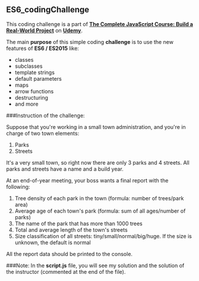 ## ES6_codingChallenge

This coding challenge is a part of  **[The Complete JavaScript Course: Build a Real-World Project](https://www.udemy.com/the-complete-javascript-course/learn/v4/overview)** on **[Udemy](https://www.udemy.com/courses/)**.

The main **purpose** of this simple coding **challenge** is to use the new features of **ES6 / ES2015** like:

- classes
- subclasses
- template strings
- default parameters
- maps
- arrow functions
- destructuring
- and more

###Instruction of the challenge:

Suppose that you're working in a small town administration, and you're in charge of two town elements:<br>
1. Parks<br>
2. Streets

It's a very small town, so right now there are only 3 parks and 4 streets. All parks and streets have a name and a
build year.

At an end-of-year meeting, your boss wants a final report with the following:<br>
1. Tree density of each park in the town (formula: number of trees/park area)<br>
2. Average age of each town's park (formula: sum of all ages/number of parks)<br>
3. The name of the park that has more than 1000 trees<br>
4. Total and average length of the town's streets<br>
5. Size classification of all streets: tiny/small/normal/big/huge. If the size is unknown, the default is normal

All the report data should be printed to the console.

###Note:
In the **script.js** file, you will see my solution and the solution of the instructor (commented at the end of the file).